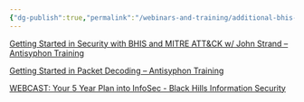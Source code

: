 ```yaml
---
{"dg-publish":true,"permalink":"/webinars-and-training/additional-bhis-courses-or-videos/","noteIcon":""}
---
```


[Getting Started in Security with BHIS and MITRE ATT&CK w/ John Strand – Antisyphon Training](https://www.antisyphontraining.com/live-courses-catalog/getting-started-in-security-with-bhis-and-mitre-attck-w-john-strand/)

[Getting Started in Packet Decoding – Antisyphon Training](https://www.antisyphontraining.com/event/getting-started-in-packet-decoding-3/)

[WEBCAST: Your 5 Year Plan into InfoSec - Black Hills Information Security](https://www.blackhillsinfosec.com/webcast-5-year-plan-infosec/)


